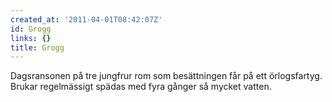 ```yaml
---
created_at: '2011-04-01T08:42:07Z'
id: Grogg
links: {}
title: Grogg
---
```


Dagsransonen på tre jungfrur rom som besättningen får på ett örlogsfartyg. Brukar regelmässigt
spädas med fyra gånger så mycket vatten.
